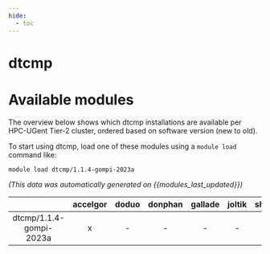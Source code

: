 ```yaml
---
hide:
  - toc
---
```


dtcmp
=====

# Available modules


The overview below shows which dtcmp installations are available per HPC-UGent Tier-2 cluster, ordered based on software version (new to old).

To start using dtcmp, load one of these modules using a `module load` command like:

```shell
module load dtcmp/1.1.4-gompi-2023a
```

*(This data was automatically generated on {{modules_last_updated}})*  

| |accelgor|doduo|donphan|gallade|joltik|shinx|
| :---: | :---: | :---: | :---: | :---: | :---: | :---: |
|dtcmp/1.1.4-gompi-2023a|x|-|-|-|-|-|

